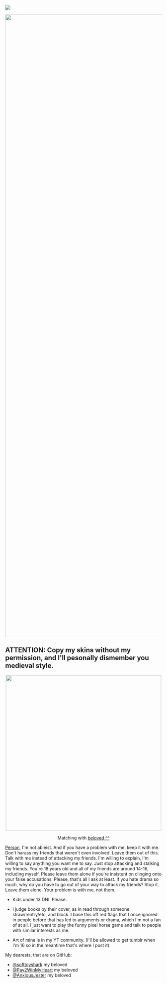 ![](https://komarev.com/ghpvc/?username=Paggylyn)

<p align="center">
    <img width="2000" src=https://github.com/user-attachments/assets/35c20880-0845-422b-b01f-57cea734c7a4
</p>

## ATTENTION: Copy my skins without my permission, and I'll pesonally dismember you medieval style.

<p align="center">
    <img width="500" src=https://github.com/user-attachments/assets/65326ff7-cea1-40f1-96d6-ea9dff10c56a
</p>
    
<p align="center">
    Matching with <a href="https://github.com/softtoyshark">beloved ^^</a>
</p>



 [Person](https://www.patreon.com/user/about?u=103974018), I'm not ableist. And if you have a problem with me, keep it with me. Don't harass my friends that weren't even involved. Leave them out of this. Talk with me instead of attacking my friends. I'm willing to explain, I'm willing to say anything you want me to say. Just stop attacking and stalking my friends. You're 18 years old and all of my friends are around 14-16, including myself. Please leave them alone if you're insistent on clinging onto your false accusations. Please, that's all I ask at least. If you hate drama so much, why do you have to go out of your way to attack my friends? Stop it. Leave them alone. Your problem is with me, not them. 
 


- Kids under 13 DNI. Please.

- I judge books by their cover, as in read through someone straw/rentry/etc, and block. I base this off red flags that I once ignored in people before that has led to arguments or drama, which I'm not a fan of at all. I just want to play the funny pixel horse game and talk to people with similar interests as me.

- Art of mine is in my YT community. (I'll be allowed to get tumblr when I'm 16 so in the meantime that's where I post it)

My dearests, that are on GitHub:
- [@softtoyshark](https://github.com/softtoyshark) my beloved
- [@Pay2WinMyHeart](https://github.com/RBYI-DNC-NoINSPO-please) my beloved
- [@AnxiousJester](https://github.com/AnxiousJester) my beloved




